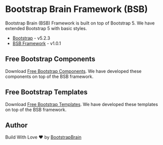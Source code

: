# Bootstrap Brain Framework (BSB)
Bootstrap Brain (BSB) Framework is built on top of Bootstrap 5. We have extended Bootstrap 5 with basic styles.

* [Bootstrap](https://getbootstrap.com/) - v5.2.3
* [BSB Framework](https://bootstrapbrain.com/bsb-framework/) - v1.0.1

## Free Bootstrap Components

Download [Free Bootstrap Components](https://bootstrapbrain.com/component-category/free/). We have developed these components on top of the BSB framework.

## Free Bootstrap Templates

Download [Free Bootstrap Templates](https://bootstrapbrain.com/template-category/free/). We have developed these templates on top of the BSB framework.

## Author

Build With Love :heart: by [BootstrapBrain](https://bootstrapbrain.com/)
